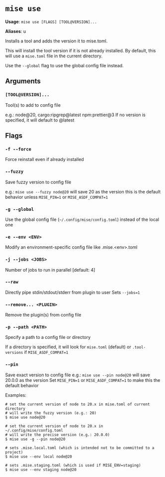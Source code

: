 # `mise use`

**Usage**: `mise use [FLAGS] [TOOL@VERSION]...`

**Aliases**: u

Installs a tool and adds the version it to mise.toml.

This will install the tool version if it is not already installed.
By default, this will use a `mise.toml` file in the current directory.

Use the `--global` flag to use the global config file instead.

## Arguments

### `[TOOL@VERSION]...`

Tool(s) to add to config file

e.g.: node@20, cargo:ripgrep@latest npm:prettier@3
If no version is specified, it will default to @latest

## Flags

### `-f --force`

Force reinstall even if already installed

### `--fuzzy`

Save fuzzy version to config file

e.g.: `mise use --fuzzy node@20` will save 20 as the version
this is the default behavior unless `MISE_PIN=1` or `MISE_ASDF_COMPAT=1`

### `-g --global`

Use the global config file (`~/.config/mise/config.toml`) instead of the local one

### `-e --env <ENV>`

Modify an environment-specific config file like .mise.&lt;env>.toml

### `-j --jobs <JOBS>`

Number of jobs to run in parallel
[default: 4]

### `--raw`

Directly pipe stdin/stdout/stderr from plugin to user Sets `--jobs=1`

### `--remove... <PLUGIN>`

Remove the plugin(s) from config file

### `-p --path <PATH>`

Specify a path to a config file or directory

If a directory is specified, it will look for `mise.toml` (default) or `.tool-versions` if `MISE_ASDF_COMPAT=1`

### `--pin`

Save exact version to config file
e.g.: `mise use --pin node@20` will save 20.0.0 as the version
Set `MISE_PIN=1` or `MISE_ASDF_COMPAT=1` to make this the default behavior

Examples:

    # set the current version of node to 20.x in mise.toml of current directory
    # will write the fuzzy version (e.g.: 20)
    $ mise use node@20

    # set the current version of node to 20.x in ~/.config/mise/config.toml
    # will write the precise version (e.g.: 20.0.0)
    $ mise use -g --pin node@20

    # sets .mise.local.toml (which is intended not to be committed to a project)
    $ mise use --env local node@20

    # sets .mise.staging.toml (which is used if MISE_ENV=staging)
    $ mise use --env staging node@20

